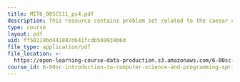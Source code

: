 ```yaml
---
title: MIT6_00SCS11_ps4.pdf
description: This resource contains problem set related to the caesar cipher.
type: course
layout: pdf
uid: ff50119bd441887d641fcdb569934b6d
file_type: application/pdf
file_location: >-
  https://open-learning-course-data-production.s3.amazonaws.com/6-00sc-introduction-to-computer-science-and-programming-spring-2011/ff50119bd441887d641fcdb569934b6d_MIT6_00SCS11_ps4.pdf
course_id: 6-00sc-introduction-to-computer-science-and-programming-spring-2011
---
```

